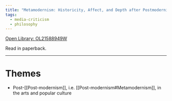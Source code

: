 ```yaml
---
title: "Metamodernism: Historicity, Affect, and Depth after Postmodernism by Robin Van Den Akker et al"
tags:
  - media-criticism
  - philosophy
---
```

[Open Library: OL21588949W](https://openlibrary.org/works/OL21588949W/Metamodernism)

Read in paperback.

---

# Themes

* Post-[[Post-modernism]], i.e. [[Post-modernism#Metamodernism]], in the arts and popular culture